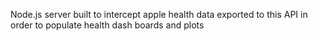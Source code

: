 Node.js server built to intercept apple health data exported to this API in order to populate health dash boards and plots
